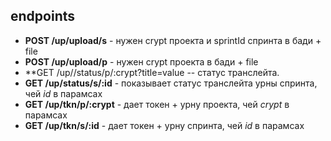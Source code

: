 ## endpoints
 - **POST /up/upload/s** - нужен crypt проекта и sprintId спринта в бади + file 
 - **POST /up/upload/p** - нужен crypt проекта в бади + file 
 - **GET /up//status/p/:crypt?title=value     -- статус транслейта.  
 - **GET /up/status/s/:id** - показывает статус транслейта урны спринта, чей *id* в парамсах
 - **GET /up/tkn/p/:crypt** - дает токен + урну проекта, чей *crypt* в парамсах
 - **GET /up/tkn/s/:id** - дает токен + урну спринта, чей *id* в парамсах
